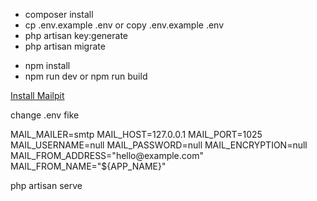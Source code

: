 <ul>
    <li>composer install</li>
    <li>cp .env.example .env or copy .env.example .env</li>
    <li>php artisan key:generate</li>
    <li>php artisan migrate</li>
</ul>

 <ul>
    <li>npm install</li>
    <li>npm run dev or npm run build</li>

</ul>

<a href="https://mailpit.axllent.org/docs/install/">Install Mailpit</a>

<p>change .env fike</p>

<p>
MAIL_MAILER=smtp
MAIL_HOST=127.0.0.1
MAIL_PORT=1025
MAIL_USERNAME=null
MAIL_PASSWORD=null
MAIL_ENCRYPTION=null
MAIL_FROM_ADDRESS="hello@example.com"
MAIL_FROM_NAME="${APP_NAME}"</p>

<p>php artisan serve</p>
